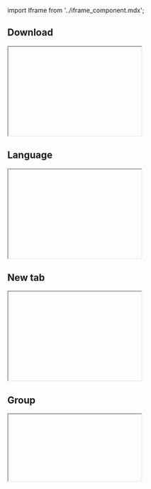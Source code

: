 import Iframe from '../iframe_component.mdx';


## Download 
<Iframe id='components-labeled-icons-download--default' height="200" > </Iframe>

## Language 
<Iframe id='components-labeled-icons-language--default' height="200" > </Iframe>

## New tab 
<Iframe id='components-labeled-icons-new-tab--default' height="200" > </Iframe>

## Group
<Iframe id='components-labeled-icons-group--default' > </Iframe>